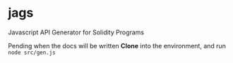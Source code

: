# jags
Javascript API Generator for Solidity Programs

Pending when the docs will be written
<b>Clone</b> into the environment, and run `node src/gen.js`